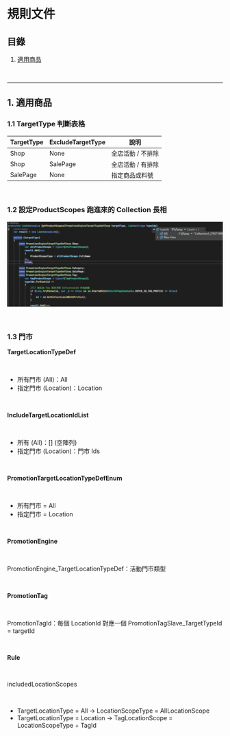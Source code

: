 # 規則文件

## 目錄
1. [適用商品](#1-適用商品)

<br>

---

## 1. 適用商品

### 1.1 TargetType 判斷表格

| TargetType | ExcludeTargetType | 說明 |
|------------|-------------------|------|
| Shop | None | 全店活動 / 不排除 |
| Shop | SalePage | 全店活動 / 有排除 |
| SalePage | None | 指定商品或料號 |

<br>

### 1.2 設定ProductScopes 跑進來的 Collection 長相

![alt text](./image-3.png)

<br>

### 1.3 門市

**TargetLocationTypeDef**

<br>

- 所有門市 (All)：All
- 指定門市 (Location)：Location

<br>

**IncludeTargetLocationIdList**

<br>

- 所有 (All)：[] (空陣列)
- 指定門市 (Location)：門市 Ids

<br>

**PromotionTargetLocationTypeDefEnum**

<br>

- 所有門市 = All
- 指定門市 = Location

<br>

**PromotionEngine**

<br>

PromotionEngine_TargetLocationTypeDef：活動門市類型

<br>

**PromotionTag**

<br>

PromotionTagId：每個 LocationId 對應一個 PromotionTagSlave_TargetTypeId = targetId

<br>

**Rule**

<br>

includedLocationScopes

<br>

- TargetLocationType = All → LocationScopeType = AllLocationScope
- TargetLocationType = Location → TagLocationScope = LocationScopeType + TagId

<br>